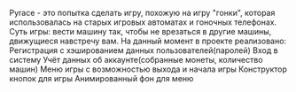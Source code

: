 Pyrace - это попытка сделать игру, похожую на игру "гонки", которая использовалась на старых игровых автоматах и гоночных телефонах.
Суть игры: вести машину так, чтобы не врезаться в другие машины, движущиеся навстречу вам.
На данный момент в проекте реализовано:
Регистрация с хэшированием данных пользователей(паролей)
Вход в систему
Учёт данных об аккаунте(собранные монеты, количество машин)
Меню игры с возможностью выхода и начала игры
Конструктор кнопок для игры
Анимированный фон для меню
